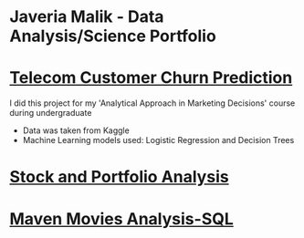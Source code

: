# Javeria Malik - Data Analysis/Science Portfolio

# [Telecom Customer Churn Prediction](https://github.com/javeriamalik06/Telecom-Customer-Churn-Prediction)
I did this project for my 'Analytical Approach in Marketing Decisions' course during undergraduate
* Data was taken from Kaggle
* Machine Learning models used: Logistic Regression and Decision Trees
# [Stock and Portfolio Analysis](https://github.com/javeriamalik06/Stock-and-Portfolio-Analysis-and-Prediction)

# [Maven Movies Analysis-SQL](https://github.com/javeriamalik06/Maven-Movies-Analysis-SQL)
